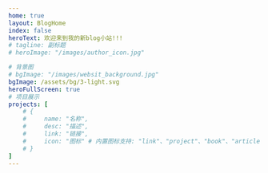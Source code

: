 ```yaml
---
home: true 
layout: BlogHome
index: false
heroText: 欢迎来到我的新blog小站!!!
# tagline: 副标题
# heroImage: "/images/author_icon.jpg"

# 背景图
# bgImage: "/images/websit_background.jpg"
bgImage: /assets/bg/3-light.svg
heroFullScreen: true
# 项目展示
projects: [
    # {
    #     name: "名称",
    #     desc: "描述",
    #     link: "链接",
    #     icon: "图标" # 内置图标支持: "link"、"project"、"book"、"article"、"friend"
    # }
]
---
```

